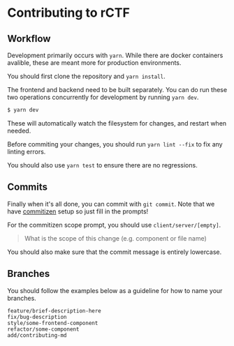 # Contributing to rCTF

## Workflow

Development primarily occurs with `yarn`. While there are docker containers avalible, these are meant more for production environments.

You should first clone the repository and `yarn install`.

The frontend and backend need to be built separately. You can do run these two operations concurrently for development by running `yarn dev`.

```bash
$ yarn dev
```

These will automatically watch the filesystem for changes, and restart when needed.

Before commiting your changes, you should run `yarn lint --fix` to fix any linting errors.

You should also use `yarn test` to ensure there are no regressions.

## Commits

Finally when it's all done, you can commit with `git commit`. Note that we have [commitizen](https://github.com/commitizen/cz-cli) setup so just fill in the prompts!

For the commitizen scope prompt, you should use `client/server/[empty]`. 

> What is the scope of this change (e.g. component or file name)

You should also make sure that the commit message is entirely lowercase.

## Branches

You should follow the examples below as a guideline for how to name your branches.

```
feature/brief-description-here
fix/bug-description
style/some-frontend-component
refactor/some-component
add/contributing-md
```
